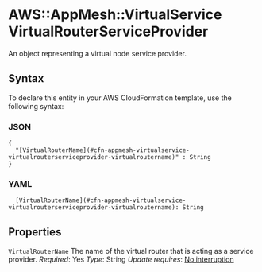 # AWS::AppMesh::VirtualService VirtualRouterServiceProvider<a name="aws-properties-appmesh-virtualservice-virtualrouterserviceprovider"></a>

An object representing a virtual node service provider\.

## Syntax<a name="aws-properties-appmesh-virtualservice-virtualrouterserviceprovider-syntax"></a>

To declare this entity in your AWS CloudFormation template, use the following syntax:

### JSON<a name="aws-properties-appmesh-virtualservice-virtualrouterserviceprovider-syntax.json"></a>

```
{
  "[VirtualRouterName](#cfn-appmesh-virtualservice-virtualrouterserviceprovider-virtualroutername)" : String
}
```

### YAML<a name="aws-properties-appmesh-virtualservice-virtualrouterserviceprovider-syntax.yaml"></a>

```
  [VirtualRouterName](#cfn-appmesh-virtualservice-virtualrouterserviceprovider-virtualroutername): String
```

## Properties<a name="aws-properties-appmesh-virtualservice-virtualrouterserviceprovider-properties"></a>

`VirtualRouterName`  <a name="cfn-appmesh-virtualservice-virtualrouterserviceprovider-virtualroutername"></a>
The name of the virtual router that is acting as a service provider\.
*Required*: Yes
*Type*: String
*Update requires*: [No interruption](https://docs.aws.amazon.com/AWSCloudFormation/latest/UserGuide/using-cfn-updating-stacks-update-behaviors.html#update-no-interrupt)
